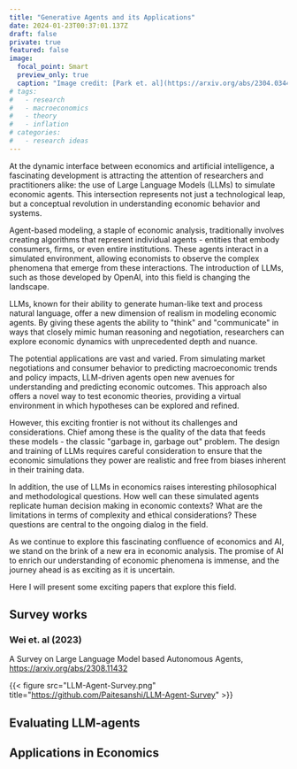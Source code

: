 ```yaml
---
title: "Generative Agents and its Applications"
date: 2024-01-23T00:37:01.137Z
draft: false
private: true
featured: false
image:
  focal_point: Smart
  preview_only: true
  caption: "Image credit: [Park et. al](https://arxiv.org/abs/2304.03442)"
# tags:
#   - research
#   - macroeconomics
#   - theory
#   - inflation
# categories:
#   - research ideas
---
```


At the dynamic interface between economics and artificial intelligence, a fascinating development is attracting the attention of researchers and practitioners alike: the use of Large Language Models (LLMs) to simulate economic agents. This intersection represents not just a technological leap, but a conceptual revolution in understanding economic behavior and systems.

Agent-based modeling, a staple of economic analysis, traditionally involves creating algorithms that represent individual agents - entities that embody consumers, firms, or even entire institutions. These agents interact in a simulated environment, allowing economists to observe the complex phenomena that emerge from these interactions. The introduction of LLMs, such as those developed by OpenAI, into this field is changing the landscape.

LLMs, known for their ability to generate human-like text and process natural language, offer a new dimension of realism in modeling economic agents. By giving these agents the ability to "think" and "communicate" in ways that closely mimic human reasoning and negotiation, researchers can explore economic dynamics with unprecedented depth and nuance.

The potential applications are vast and varied. From simulating market negotiations and consumer behavior to predicting macroeconomic trends and policy impacts, LLM-driven agents open new avenues for understanding and predicting economic outcomes. This approach also offers a novel way to test economic theories, providing a virtual environment in which hypotheses can be explored and refined.

However, this exciting frontier is not without its challenges and considerations. Chief among these is the quality of the data that feeds these models - the classic "garbage in, garbage out" problem. The design and training of LLMs requires careful consideration to ensure that the economic simulations they power are realistic and free from biases inherent in their training data.

In addition, the use of LLMs in economics raises interesting philosophical and methodological questions. How well can these simulated agents replicate human decision making in economic contexts? What are the limitations in terms of complexity and ethical considerations? These questions are central to the ongoing dialog in the field.

As we continue to explore this fascinating confluence of economics and AI, we stand on the brink of a new era in economic analysis. The promise of AI to enrich our understanding of economic phenomena is immense, and the journey ahead is as exciting as it is uncertain.

Here I will present some exciting papers that explore this field. 

## Survey works

### Wei et. al (2023)
A Survey on Large Language Model based Autonomous Agents, https://arxiv.org/abs/2308.11432

{{< figure src="LLM-Agent-Survey.png" title="https://github.com/Paitesanshi/LLM-Agent-Survey" >}}



## Evaluating LLM-agents



## Applications in Economics

<br>





